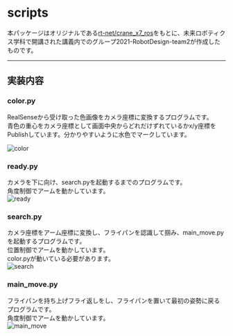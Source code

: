 # scripts
本パッケージはオリジナルである[rt-net/crane_x7_ros](https://github.com/rt-net/crane_x7_ros)をもとに、未来ロボティクス学科で開講された講義内でのグループ2021-RobotDesign-team2が作成したものです。

---
## 実装内容

### color.py  

RealSenseから受け取った色画像をカメラ座標に変換するプログラムです。  
青色の重心をカメラ座標として画面中央からどれだけずれているかx/y座標をPublishしています。分かりやすいように水色でマークしています。  

![color](https://user-images.githubusercontent.com/71488443/146658743-bf92baa9-8963-40da-93b2-385ffefd5f0d.gif)

### ready.py  

カメラを下に向け、search.pyを起動するまでのプログラムです。  
角度制御でアームを動かしています。  
![ready](https://user-images.githubusercontent.com/71488443/146658376-03381f92-7338-4c2e-b58a-268dcd97c92d.gif)

### search.py  

カメラ座標をアーム座標に変換し、フライパンを認識して掴み、main_move.pyを起動するプログラムです。  
位置制御でアームを動かしています。  
color.pyが動いている必要があります。  
![search](https://user-images.githubusercontent.com/71488443/146658449-0756c2c5-6b67-4671-8c85-cf222c16fa12.gif)


### main_move.py

フライパンを持ち上げフライ返しをし、フライパンを置いて最初の姿勢に戻るプログラムです。  
角度制御でアームを動かしています。  
![main_move](https://user-images.githubusercontent.com/71488443/146658587-4e80f99c-eefb-488c-ac66-16f43f750b95.gif)

